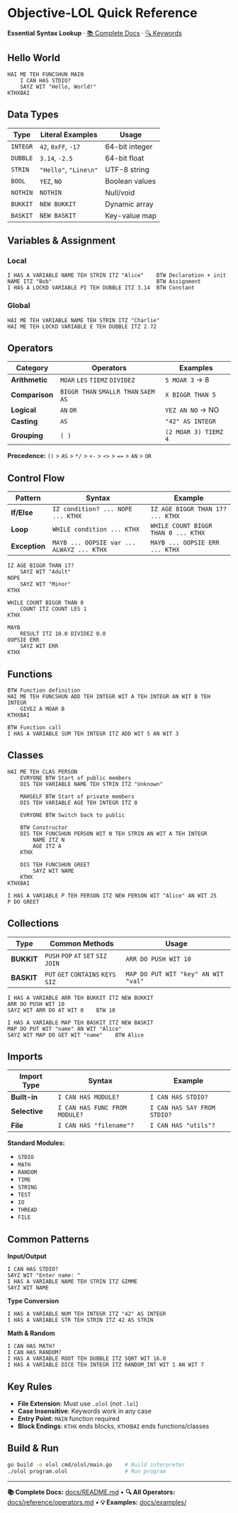 # Objective-LOL Quick Reference

**Essential Syntax Lookup** · [📚 Complete Docs](README.md) · [🔍 Keywords](reference/keywords.md)

## Hello World

```lol
HAI ME TEH FUNCSHUN MAIN
    I CAN HAS STDIO?
    SAYZ WIT "Hello, World!"
KTHXBAI
```

## Data Types

| Type | Literal Examples | Usage |
|------|------------------|-------|
| `INTEGR` | `42`, `0xFF`, `-17` | 64-bit integer |
| `DUBBLE` | `3.14`, `-2.5` | 64-bit float |
| `STRIN` | `"Hello"`, `"Line\n"` | UTF-8 string |
| `BOOL` | `YEZ`, `NO` | Boolean values |
| `NOTHIN` | `NOTHIN` | Null/void |
| `BUKKIT` | `NEW BUKKIT` | Dynamic array |
| `BASKIT` | `NEW BASKIT` | Key-value map |

## Variables & Assignment

### Local

```lol
I HAS A VARIABLE NAME TEH STRIN ITZ "Alice"    BTW Declaration + init
NAME ITZ "Bob"                                 BTW Assignment
I HAS A LOCKD VARIABLE PI TEH DUBBLE ITZ 3.14  BTW Constant
```

### Global

```lol
HAI ME TEH VARIABLE NAME TEH STRIN ITZ "Charlie"
HAI ME TEH LOCKD VARIABLE E TEH DUBBLE ITZ 2.72
```

## Operators

| Category | Operators | Examples |
|----------|-----------|----------|
| **Arithmetic** | `MOAR` `LES` `TIEMZ` `DIVIDEZ` | `5 MOAR 3` → 8 |
| **Comparison** | `BIGGR THAN` `SMALLR THAN` `SAEM AS` | `X BIGGR THAN 5` |
| **Logical** | `AN` `OR` | `YEZ AN NO` → NO |
| **Casting** | `AS` | `"42" AS INTEGR` |
| **Grouping** | `( )` | `(2 MOAR 3) TIEMZ 4` |

**Precedence:** `()` > `AS` > `*/` > `+-` > `<>` > `==` > `AN` > `OR`

## Control Flow

| Pattern | Syntax | Example |
|---------|--------|---------|
| **If/Else** | `IZ condition? ... NOPE ... KTHX` | `IZ AGE BIGGR THAN 17? ... KTHX` |
| **Loop** | `WHILE condition ... KTHX` | `WHILE COUNT BIGGR THAN 0 ... KTHX` |
| **Exception** | `MAYB ... OOPSIE var ... ALWAYZ ... KTHX` | `MAYB ... OOPSIE ERR ... KTHX` |

```lol
IZ AGE BIGGR THAN 17?
    SAYZ WIT "Adult"
NOPE
    SAYZ WIT "Minor"
KTHX

WHILE COUNT BIGGR THAN 0
    COUNT ITZ COUNT LES 1
KTHX

MAYB
    RESULT ITZ 10.0 DIVIDEZ 0.0
OOPSIE ERR
    SAYZ WIT ERR
KTHX
```

## Functions

```lol
BTW Function definition
HAI ME TEH FUNCSHUN ADD TEH INTEGR WIT A TEH INTEGR AN WIT B TEH INTEGR
    GIVEZ A MOAR B
KTHXBAI

BTW Function call
I HAS A VARIABLE SUM TEH INTEGR ITZ ADD WIT 5 AN WIT 3
```

## Classes

```lol
HAI ME TEH CLAS PERSON
    EVRYONE BTW Start of public members
    DIS TEH VARIABLE NAME TEH STRIN ITZ "Unknown"

    MAHSELF BTW Start of private members
    DIS TEH VARIABLE AGE TEH INTEGR ITZ 0

    EVRYONE BTW Switch back to public

    BTW Constructor
    DIS TEH FUNCSHUN PERSON WIT N TEH STRIN AN WIT A TEH INTEGR
        NAME ITZ N
        AGE ITZ A
    KTHX

    DIS TEH FUNCSHUN GREET
        SAYZ WIT NAME
    KTHX
KTHXBAI

I HAS A VARIABLE P TEH PERSON ITZ NEW PERSON WIT "Alice" AN WIT 25
P DO GREET
```

## Collections

| Type | Common Methods | Usage |
|------|----------------|-------|
| **BUKKIT** | `PUSH` `POP` `AT` `SET` `SIZ` `JOIN` | `ARR DO PUSH WIT 10` |
| **BASKIT** | `PUT` `GET` `CONTAINS` `KEYS` `SIZ` | `MAP DO PUT WIT "key" AN WIT "val"` |

```lol
I HAS A VARIABLE ARR TEH BUKKIT ITZ NEW BUKKIT
ARR DO PUSH WIT 10
SAYZ WIT ARR DO AT WIT 0    BTW 10

I HAS A VARIABLE MAP TEH BASKIT ITZ NEW BASKIT
MAP DO PUT WIT "name" AN WIT "Alice"
SAYZ WIT MAP DO GET WIT "name"    BTW Alice
```

## Imports

| Import Type | Syntax | Example |
|-------------|--------|---------|
| **Built-in** | `I CAN HAS MODULE?` | `I CAN HAS STDIO?` |
| **Selective** | `I CAN HAS FUNC FROM MODULE?` | `I CAN HAS SAY FROM STDIO?` |
| **File** | `I CAN HAS "filename"?` | `I CAN HAS "utils"?` |

**Standard Modules:**
- `STDIO`
- `MATH`
- `RANDOM`
- `TIME`
- `STRING`
- `TEST`
- `IO`
- `THREAD`
- `FILE`

## Common Patterns

**Input/Output**
```lol
I CAN HAS STDIO?
SAYZ WIT "Enter name: "
I HAS A VARIABLE NAME TEH STRIN ITZ GIMME
SAYZ WIT NAME
```

**Type Conversion**
```lol
I HAS A VARIABLE NUM TEH INTEGR ITZ "42" AS INTEGR
I HAS A VARIABLE STR TEH STRIN ITZ 42 AS STRIN
```

**Math & Random**
```lol
I CAN HAS MATH?
I CAN HAS RANDOM?
I HAS A VARIABLE ROOT TEH DUBBLE ITZ SQRT WIT 16.0
I HAS A VARIABLE DICE TEH INTEGR ITZ RANDOM_INT WIT 1 AN WIT 7
```

## Key Rules

- **File Extension**: Must use `.olol` (not `.lol`)
- **Case Insensitive**: Keywords work in any case
- **Entry Point**: `MAIN` function required
- **Block Endings**: `KTHX` ends blocks, `KTHXBAI` ends functions/classes

## Build & Run

```bash
go build -o olol cmd/olol/main.go    # Build interpreter
./olol program.olol                  # Run program
```

---

**📚 Complete Docs:** [docs/README.md](docs/README.md) • **🔍 All Operators:** [docs/reference/operators.md](docs/reference/operators.md) • **💡 Examples:** [docs/examples/](docs/examples/)